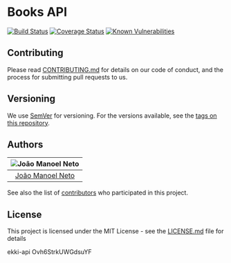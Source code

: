 # Books API
[![Build Status](https://travis-ci.org/joaaomanooel/ekki-api.svg?branch=master)](https://travis-ci.org/joaaomanooel/ekki-api) [![Coverage Status](https://coveralls.io/repos/github/joaaomanooel/ekki-api/badge.svg)](https://coveralls.io/github/joaaomanooel/ekki-api) [![Known Vulnerabilities](https://snyk.io/test/github//joaaomanooel/ekki-api/badge.svg)](https://snyk.io/test/github//joaaomanooel/ekki-api)

## Contributing

Please read [CONTRIBUTING.md](CONTRIBUTING.md) for details on our code of conduct, and the process for submitting pull requests to us.

## Versioning

We use [SemVer](http://semver.org/) for versioning. For the versions available, see the [tags on this repository](https://github.com/joaaomanooel/ekki-api/tags).

## Authors

| ![João Manoel Neto](https://avatars2.githubusercontent.com/u/17843076?v=3&s=150)|
|:---------------------:|
|  [João Manoel Neto](https://github.com/joaaomanooel/)   |

See also the list of [contributors](https://github.com/joaaomanooel/ekki-api/contributors) who participated in this project.

## License

This project is licensed under the MIT License - see the [LICENSE.md](LICENSE.md) file for details

ekki-api
Ovh6StrkUWGdsuYF
